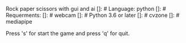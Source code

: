 Rock paper scissors with gui and ai
[]: # Language: python
[]: # Requerments:
[]: # webcam
[]: # Python 3.6 or later
[]: # cvzone
[]: # mediapipe


Press 's' for start the game and press 'q' for quit.

